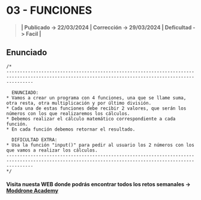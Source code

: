 # 03 - FUNCIONES

> #### | Publicado -> 22/03/2024 | Corrección -> 29/03/2024 | Deficultad -> Facil |

## Enunciado
```
/*
------------------------------------------------------------------------------------------------------------------------------------------------------

  ENUNCIADO:
* Vamos a crear un programa con 4 funciones, una que se llame suma, otra resta, otra multiplicación y por último división.
* Cada una de estas funciones debe recibir 2 valores, que serán los números con los que realizaremos los cálculos.
* Debemos realizar el cálculo matemático correspondiente a cada función.
* En cada función debemos retornar el resultado.

  DIFICULTAD EXTRA:
* Usa la función "input()" para pedir al usuario los 2 números con los que vamos a realizar los cálculos.
------------------------------------------------------------------------------------------------------------------------------------------------------
*/ 
```
#### Visita nuesta WEB donde podrás encontrar todos los retos semanales -> [Moddrone Academy](https://moddroneacademy.com/index.php/python/)
